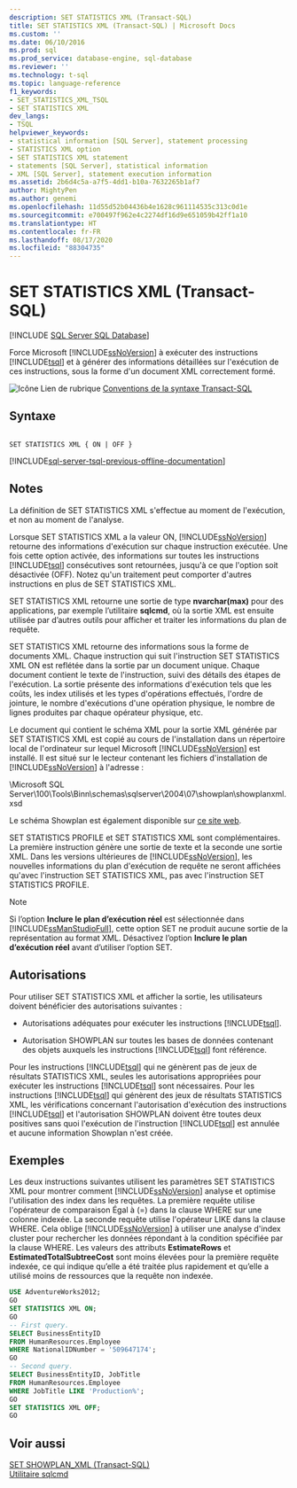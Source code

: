 ```yaml
---
description: SET STATISTICS XML (Transact-SQL)
title: SET STATISTICS XML (Transact-SQL) | Microsoft Docs
ms.custom: ''
ms.date: 06/10/2016
ms.prod: sql
ms.prod_service: database-engine, sql-database
ms.reviewer: ''
ms.technology: t-sql
ms.topic: language-reference
f1_keywords:
- SET_STATISTICS_XML_TSQL
- SET STATISTICS XML
dev_langs:
- TSQL
helpviewer_keywords:
- statistical information [SQL Server], statement processing
- STATISTICS XML option
- SET STATISTICS XML statement
- statements [SQL Server], statistical information
- XML [SQL Server], statement execution information
ms.assetid: 2b6d4c5a-a7f5-4dd1-b10a-7632265b1af7
author: MightyPen
ms.author: genemi
ms.openlocfilehash: 11d55d52b04436b4e1628c961114535c313c0d1e
ms.sourcegitcommit: e700497f962e4c2274df16d9e651059b42ff1a10
ms.translationtype: HT
ms.contentlocale: fr-FR
ms.lasthandoff: 08/17/2020
ms.locfileid: "88304735"
---
```

# <a name="set-statistics-xml-transact-sql"></a>SET STATISTICS XML (Transact-SQL)
[!INCLUDE [SQL Server SQL Database](../../includes/applies-to-version/sql-asdb.md)]

  Force Microsoft [!INCLUDE[ssNoVersion](../../includes/ssnoversion-md.md)] à exécuter des instructions [!INCLUDE[tsql](../../includes/tsql-md.md)] et à générer des informations détaillées sur l'exécution de ces instructions, sous la forme d'un document XML correctement formé.  
  
 ![Icône Lien de rubrique](../../database-engine/configure-windows/media/topic-link.gif "Icône du lien de rubrique") [Conventions de la syntaxe Transact-SQL](../../t-sql/language-elements/transact-sql-syntax-conventions-transact-sql.md)  
  
## <a name="syntax"></a>Syntaxe  
  
```syntaxsql
  
SET STATISTICS XML { ON | OFF }  
```  
  
[!INCLUDE[sql-server-tsql-previous-offline-documentation](../../includes/sql-server-tsql-previous-offline-documentation.md)]

## <a name="remarks"></a>Notes
 La définition de SET STATISTICS XML s'effectue au moment de l'exécution, et non au moment de l'analyse.  
  
 Lorsque SET STATISTICS XML a la valeur ON, [!INCLUDE[ssNoVersion](../../includes/ssnoversion-md.md)] retourne des informations d'exécution sur chaque instruction exécutée. Une fois cette option activée, des informations sur toutes les instructions [!INCLUDE[tsql](../../includes/tsql-md.md)] consécutives sont retournées, jusqu'à ce que l'option soit désactivée (OFF). Notez qu'un traitement peut comporter d'autres instructions en plus de SET STATISTICS XML.  
  
 SET STATISTICS XML retourne une sortie de type **nvarchar(max)** pour des applications, par exemple l’utilitaire **sqlcmd**, où la sortie XML est ensuite utilisée par d’autres outils pour afficher et traiter les informations du plan de requête.  
  
 SET STATISTICS XML retourne des informations sous la forme de documents XML. Chaque instruction qui suit l'instruction SET STATISTICS XML ON est reflétée dans la sortie par un document unique. Chaque document contient le texte de l'instruction, suivi des détails des étapes de l'exécution. La sortie présente des informations d'exécution tels que les coûts, les index utilisés et les types d'opérations effectués, l'ordre de jointure, le nombre d'exécutions d'une opération physique, le nombre de lignes produites par chaque opérateur physique, etc.  
  
 Le document qui contient le schéma XML pour la sortie XML générée par SET STATISTICS XML est copié au cours de l'installation dans un répertoire local de l'ordinateur sur lequel Microsoft [!INCLUDE[ssNoVersion](../../includes/ssnoversion-md.md)] est installé. Il est situé sur le lecteur contenant les fichiers d'installation de [!INCLUDE[ssNoVersion](../../includes/ssnoversion-md.md)] à l'adresse :  
  
 \Microsoft SQL Server\100\Tools\Binn\schemas\sqlserver\2004\07\showplan\showplanxml.xsd  
  
 Le schéma Showplan est également disponible sur [ce site web](https://go.microsoft.com/fwlink/?linkid=43100&clcid=0x409).  
  
 SET STATISTICS PROFILE et SET STATISTICS XML sont complémentaires. La première instruction génère une sortie de texte et la seconde une sortie XML. Dans les versions ultérieures de [!INCLUDE[ssNoVersion](../../includes/ssnoversion-md.md)], les nouvelles informations du plan d'exécution de requête ne seront affichées qu'avec l'instruction SET STATISTICS XML, pas avec l'instruction SET STATISTICS PROFILE.  
  
> [!NOTE]  
>  Si l’option **Inclure le plan d’exécution réel** est sélectionnée dans [!INCLUDE[ssManStudioFull](../../includes/ssmanstudiofull-md.md)], cette option SET ne produit aucune sortie de la représentation au format XML. Désactivez l’option **Inclure le plan d’exécution réel** avant d’utiliser l’option SET.  
  
## <a name="permissions"></a>Autorisations  
 Pour utiliser SET STATISTICS XML et afficher la sortie, les utilisateurs doivent bénéficier des autorisations suivantes :  
  
-   Autorisations adéquates pour exécuter les instructions [!INCLUDE[tsql](../../includes/tsql-md.md)].  
  
-   Autorisation SHOWPLAN sur toutes les bases de données contenant des objets auxquels les instructions [!INCLUDE[tsql](../../includes/tsql-md.md)] font référence.  
  
 Pour les instructions [!INCLUDE[tsql](../../includes/tsql-md.md)] qui ne génèrent pas de jeux de résultats STATISTICS XML, seules les autorisations appropriées pour exécuter les instructions [!INCLUDE[tsql](../../includes/tsql-md.md)] sont nécessaires. Pour les instructions [!INCLUDE[tsql](../../includes/tsql-md.md)] qui génèrent des jeux de résultats STATISTICS XML, les vérifications concernant l'autorisation d'exécution des instructions [!INCLUDE[tsql](../../includes/tsql-md.md)] et l'autorisation SHOWPLAN doivent être toutes deux positives sans quoi l'exécution de l'instruction [!INCLUDE[tsql](../../includes/tsql-md.md)] est annulée et aucune information Showplan n'est créée.  
  
## <a name="examples"></a>Exemples  
 Les deux instructions suivantes utilisent les paramètres SET STATISTICS XML pour montrer comment [!INCLUDE[ssNoVersion](../../includes/ssnoversion-md.md)] analyse et optimise l'utilisation des index dans les requêtes. La première requête utilise l'opérateur de comparaison Égal à (=) dans la clause WHERE sur une colonne indexée. La seconde requête utilise l'opérateur LIKE dans la clause WHERE. Cela oblige [!INCLUDE[ssNoVersion](../../includes/ssnoversion-md.md)] à utiliser une analyse d'index cluster pour rechercher les données répondant à la condition spécifiée par la clause WHERE. Les valeurs des attributs **EstimateRows** et **EstimatedTotalSubtreeCost** sont moins élevées pour la première requête indexée, ce qui indique qu’elle a été traitée plus rapidement et qu’elle a utilisé moins de ressources que la requête non indexée.  
  
```sql
USE AdventureWorks2012;  
GO  
SET STATISTICS XML ON;  
GO  
-- First query.  
SELECT BusinessEntityID   
FROM HumanResources.Employee  
WHERE NationalIDNumber = '509647174';  
GO  
-- Second query.  
SELECT BusinessEntityID, JobTitle   
FROM HumanResources.Employee  
WHERE JobTitle LIKE 'Production%';  
GO  
SET STATISTICS XML OFF;  
GO  
```  
  
## <a name="see-also"></a>Voir aussi  
 [SET SHOWPLAN_XML &#40;Transact-SQL&#41;](../../t-sql/statements/set-showplan-xml-transact-sql.md)   
 [Utilitaire sqlcmd](../../tools/sqlcmd-utility.md)  
  
  
